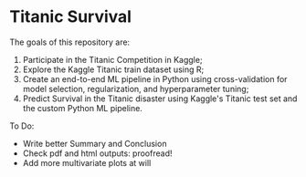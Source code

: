 # Titanic Survival


The goals of this repository are:
1. Participate in the Titanic Competition in Kaggle;
2. Explore the Kaggle Titanic train dataset using R;
3. Create an end-to-end ML pipeline in Python using cross-validation for model selection, regularization, and hyperparameter tuning;
4. Predict Survival in the Titanic disaster using Kaggle's Titanic test set and the custom Python ML pipeline.

To Do:
* Write better Summary and Conclusion
* Check pdf and html outputs: proofread!
* Add more multivariate plots at will


